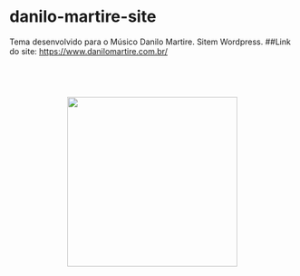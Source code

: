 # danilo-martire-site
Tema desenvolvido para o Músico Danilo Martire. Sitem Wordpress.
##Link do site: https://www.danilomartire.com.br/
## <br>
<div align="center">
  <img width="300px" src="https://github.com/CarlaMGaldino/danilo-martire-site/danilo-martire/wp-content/themes/danilo-martire/media/singer/backgrounds/screencapture-danilomartire">
</div>
